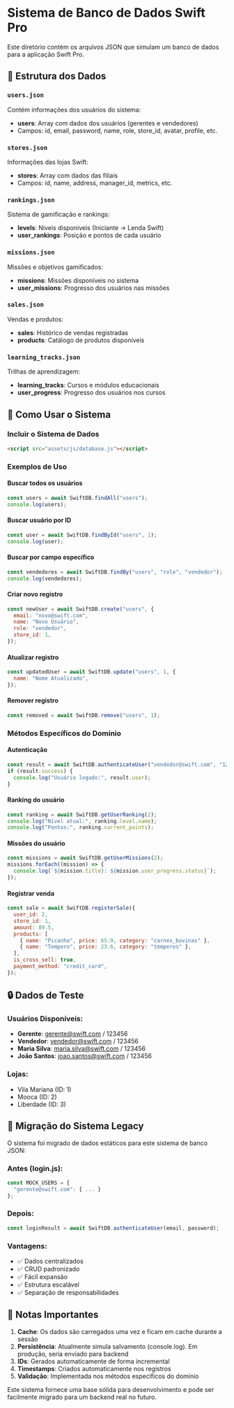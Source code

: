 # Sistema de Banco de Dados Swift Pro

Este diretório contém os arquivos JSON que simulam um banco de dados para a aplicação Swift Pro.

## 📁 Estrutura dos Dados

### `users.json`

Contém informações dos usuários do sistema:

- **users**: Array com dados dos usuários (gerentes e vendedores)
- Campos: id, email, password, name, role, store_id, avatar, profile, etc.

### `stores.json`

Informações das lojas Swift:

- **stores**: Array com dados das filiais
- Campos: id, name, address, manager_id, metrics, etc.

### `rankings.json`

Sistema de gamificação e rankings:

- **levels**: Níveis disponíveis (Iniciante → Lenda Swift)
- **user_rankings**: Posição e pontos de cada usuário

### `missions.json`

Missões e objetivos gamificados:

- **missions**: Missões disponíveis no sistema
- **user_missions**: Progresso dos usuários nas missões

### `sales.json`

Vendas e produtos:

- **sales**: Histórico de vendas registradas
- **products**: Catálogo de produtos disponíveis

### `learning_tracks.json`

Trilhas de aprendizagem:

- **learning_tracks**: Cursos e módulos educacionais
- **user_progress**: Progresso dos usuários nos cursos

## 🔧 Como Usar o Sistema

### Incluir o Sistema de Dados

```html
<script src="assets/js/database.js"></script>
```

### Exemplos de Uso

#### Buscar todos os usuários

```javascript
const users = await SwiftDB.findAll("users");
console.log(users);
```

#### Buscar usuário por ID

```javascript
const user = await SwiftDB.findById("users", 1);
console.log(user);
```

#### Buscar por campo específico

```javascript
const vendedores = await SwiftDB.findBy("users", "role", "vendedor");
console.log(vendedores);
```

#### Criar novo registro

```javascript
const newUser = await SwiftDB.create("users", {
  email: "novo@swift.com",
  name: "Novo Usuário",
  role: "vendedor",
  store_id: 1,
});
```

#### Atualizar registro

```javascript
const updatedUser = await SwiftDB.update("users", 1, {
  name: "Nome Atualizado",
});
```

#### Remover registro

```javascript
const removed = await SwiftDB.remove("users", 1);
```

### Métodos Específicos do Domínio

#### Autenticação

```javascript
const result = await SwiftDB.authenticateUser("vendedor@swift.com", "123456");
if (result.success) {
  console.log("Usuário logado:", result.user);
}
```

#### Ranking do usuário

```javascript
const ranking = await SwiftDB.getUserRanking(2);
console.log("Nível atual:", ranking.level.name);
console.log("Pontos:", ranking.current_points);
```

#### Missões do usuário

```javascript
const missions = await SwiftDB.getUserMissions(2);
missions.forEach((mission) => {
  console.log(`${mission.title}: ${mission.user_progress.status}`);
});
```

#### Registrar venda

```javascript
const sale = await SwiftDB.registerSale({
  user_id: 2,
  store_id: 1,
  amount: 89.5,
  products: [
    { name: "Picanha", price: 65.9, category: "carnes_bovinas" },
    { name: "Tempero", price: 23.6, category: "temperos" },
  ],
  is_cross_sell: true,
  payment_method: "credit_card",
});
```

## 🔒 Dados de Teste

### Usuários Disponíveis:

- **Gerente**: gerente@swift.com / 123456
- **Vendedor**: vendedor@swift.com / 123456
- **Maria Silva**: maria.silva@swift.com / 123456
- **João Santos**: joao.santos@swift.com / 123456

### Lojas:

- Vila Mariana (ID: 1)
- Mooca (ID: 2)
- Liberdade (ID: 3)

## 🚀 Migração do Sistema Legacy

O sistema foi migrado de dados estáticos para este sistema de banco JSON:

### Antes (login.js):

```javascript
const MOCK_USERS = {
  "gerente@swift.com": { ... }
};
```

### Depois:

```javascript
const loginResult = await SwiftDB.authenticateUser(email, password);
```

### Vantagens:

- ✅ Dados centralizados
- ✅ CRUD padronizado
- ✅ Fácil expansão
- ✅ Estrutura escalável
- ✅ Separação de responsabilidades

## 📝 Notas Importantes

1. **Cache**: Os dados são carregados uma vez e ficam em cache durante a sessão
2. **Persistência**: Atualmente simula salvamento (console.log). Em produção, seria enviado para backend
3. **IDs**: Gerados automaticamente de forma incremental
4. **Timestamps**: Criados automaticamente nos registros
5. **Validação**: Implementada nos métodos específicos do domínio

Este sistema fornece uma base sólida para desenvolvimento e pode ser facilmente migrado para um backend real no futuro.
